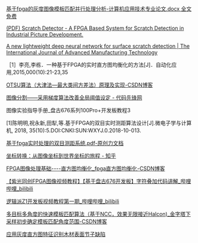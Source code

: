 [基于fpga的灰度图像模板匹配并行处理分析-计算机应用技术专业论文.docx 全文免费](https://max.book118.com/html/2019/0110/8105100140002000.shtm)

[(PDF) Scratch Detector - A FPGA Based System for Scratch Detection in Industrial Picture Development.](https://www.researchgate.net/publication/221188895_Scratch_Detector_-_A_FPGA_Based_System_for_Scratch_Detection_in_Industrial_Picture_Development)

[A new lightweight deep neural network for surface scratch detection | The International Journal of Advanced Manufacturing Technology](https://link.springer.com/article/10.1007/s00170-022-10335-8?utm_source=chatgpt.com)

［1］李亮,李栋．一种基于FPGA的实时直方图均衡化的方法[J]．自动化应用,2015,000(10):21-23,35

[OTSU算法（大津法—最大类间方差法）原理及实现-CSDN博客](https://blog.csdn.net/weixin_40647819/article/details/90179953)

[图像分割——采用梯度算法改善全局阈值设定 - 代码先锋网](https://www.codeleading.com/article/62362083223/)

图像实验指导手册_盘古676系列100Pro+开发板教程3

[1]陈明明,祝永新,田犁,等.基于FPGA的双目实时测距算法设计[J].微电子学与计算机, 2018, 35(10):5.DOI:CNKI:SUN:WXYJ.0.2018-10-013.

[基于fpga实时处理的双目测距系统.pdf-原创力文档](https://max.book118.com/html/2023/0314/6000234143005101.shtm?from=search&index=2)

[ 坐标转换：从图像坐标到世界坐标的旅程 - 知乎](https://zhuanlan.zhihu.com/p/666365279)

[FPGA图像处理基础----直方图均衡化_fpga直方图均衡化-CSDN博客](https://blog.csdn.net/qq_41332806/article/details/107213173)

[【紫光同创FPGA图像视频教程】【基于盘古676开发板】字符叠加代码讲解_哔哩哔哩_bilibili](https://www.bilibili.com/video/BV1cCZnY7E5J/?spm_id_from=333.1387.upload.video_card.click)

[逻辑派Z1开发板视频教程第一期_哔哩哔哩_bilibili](https://www.bilibili.com/video/BV16PQPY7EAr/?spm_id_from=333.1387.upload.video_card.click)

[多目标多角度的快速模板匹配算法（基于NCC，效果无限接近Halcon)_金字塔下采样初步确定模板匹配角度范围-CSDN博客](https://blog.csdn.net/weixin_39450742/article/details/118600464)

[应用灰度直方图特征识别木材表面节子缺陷](https://www.researching.cn/ArticlePdf/m00002/2015/52/3/031501.pdf)